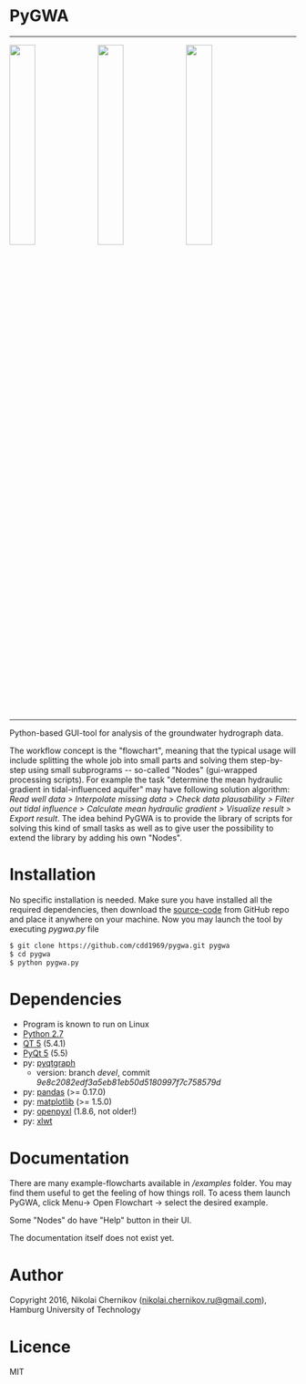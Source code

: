 # PyGWA
---
<img src="https://cloud.githubusercontent.com/assets/14345411/12567590/3eb00da2-c3c0-11e5-8c1b-25a1393ca5bc.png" width="30%"></img> <img src="https://cloud.githubusercontent.com/assets/14345411/12567591/3ecd124e-c3c0-11e5-9a2e-13f1707bc8f9.png" width="30%"></img> <img src="https://cloud.githubusercontent.com/assets/14345411/12567593/3ed3fabe-c3c0-11e5-9fbb-3b8985f4eae0.png" width="30%"></img>

---

Python-based GUI-tool for analysis of the groundwater hydrograph data.

The workflow concept is the "flowchart", meaning that the typical usage will include splitting the whole job into small parts and solving them step-by-step using small subprograms -- so-called "Nodes" (gui-wrapped processing scripts). For example the task "determine the mean hydraulic gradient in tidal-influenced aquifer" may have following solution algorithm: *Read well data > Interpolate missing data > Check data plausability > Filter out tidal influence > Calculate mean hydraulic gradient > Visualize result > Export result*. The idea behind PyGWA is to provide the library of scripts for solving this kind of small tasks as well as to give user the possibility to extend the library by adding his own "Nodes".

# Installation
No specific installation is needed. Make sure you have installed all the required dependencies, then download the [source-code][pygwa_source] from GitHub repo and place it anywhere on your machine. Now you may launch the tool by executing *pygwa.py* file
```sh
$ git clone https://github.com/cdd1969/pygwa.git pygwa
$ cd pygwa
$ python pygwa.py
```
# Dependencies
- Program is known to run on Linux
- [Python 2.7][python2]
- [QT 5][qt5] (5.4.1)
- [PyQt 5][pyqt5] (5.5)
- py: [pyqtgraph][pyqtgraph]
    - version: branch *devel*, commit *9e8c2082edf3a5eb81eb50d5180997f7c758579d*
- py: [pandas][pandas] (>= 0.17.0)
- py: [matplotlib][mpl] (>= 1.5.0)
- py: [openpyxl][openpyxl] (1.8.6, not older!)
- py: [xlwt][xlwt]

# Documentation
There are many example-flowcharts available in */examples* folder. You may find them useful to get the feeling of how things roll. To acess them launch PyGWA, click Menu-> Open Flowchart -> select the desired example.

Some "Nodes" do have "Help" button in their UI. 

The documentation itself does not exist yet.

# Author
Copyright 2016, Nikolai Chernikov ([nikolai.chernikov.ru@gmail.com][my_mail]), Hamburg University of Technology

# Licence
MIT



[my_mail]: <mailto:nikolai.chernikov.ru@gmail.com>
[pygwa_source]: <https://github.com/cdd1969/pygwa/tree/master>
[python2]: <https://www.python.org/downloads/>
[qt5]: <http://www.qt.io/download/>
[pyqt5]: <https://riverbankcomputing.com/software/pyqt/download5>
[pandas]: <http://pandas.pydata.org/>
[mpl]: <http://matplotlib.org/>
[openpyxl]: <https://openpyxl.readthedocs.org/en/default/changes.html#id181>
[xlwt]: <https://pypi.python.org/pypi/xlwt>
[pyqtgraph]: <http://www.pyqtgraph.org/>
